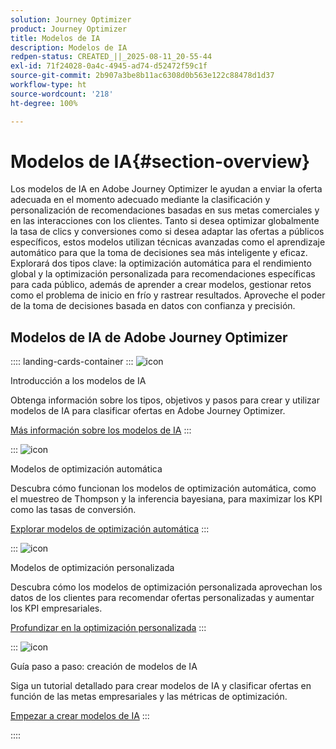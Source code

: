```yaml
---
solution: Journey Optimizer
product: Journey Optimizer
title: Modelos de IA
description: Modelos de IA
redpen-status: CREATED_||_2025-08-11_20-55-44
exl-id: 71f24028-0a4c-4945-ad74-d52472f59c1f
source-git-commit: 2b907a3be8b11ac6308d0b563e122c88478d1d37
workflow-type: ht
source-wordcount: '218'
ht-degree: 100%

---
```


# Modelos de IA{#section-overview}

Los modelos de IA en Adobe Journey Optimizer le ayudan a enviar la oferta adecuada en el momento adecuado mediante la clasificación y personalización de recomendaciones basadas en sus metas comerciales y en las interacciones con los clientes. Tanto si desea optimizar globalmente la tasa de clics y conversiones como si desea adaptar las ofertas a públicos específicos, estos modelos utilizan técnicas avanzadas como el aprendizaje automático para que la toma de decisiones sea más inteligente y eficaz. Explorará dos tipos clave: la optimización automática para el rendimiento global y la optimización personalizada para recomendaciones específicas para cada público, además de aprender a crear modelos, gestionar retos como el problema de inicio en frío y rastrear resultados. Aproveche el poder de la toma de decisiones basada en datos con confianza y precisión.

## Modelos de IA de Adobe Journey Optimizer

:::: landing-cards-container
:::
![icon](https://cdn.experienceleague.adobe.com/icons/book.svg)

Introducción a los modelos de IA

Obtenga información sobre los tipos, objetivos y pasos para crear y utilizar modelos de IA para clasificar ofertas en Adobe Journey Optimizer.

[Más información sobre los modelos de IA](../using/experience-decisioning/ranking/ai-models.md)
:::

:::
![icon](https://cdn.experienceleague.adobe.com/icons/chart-line.svg?lang=es)

Modelos de optimización automática

Descubra cómo funcionan los modelos de optimización automática, como el muestreo de Thompson y la inferencia bayesiana, para maximizar los KPI como las tasas de conversión.

[Explorar modelos de optimización automática](../using/experience-decisioning/ranking/auto-optimization-model.md)
:::

:::
![icon](https://cdn.experienceleague.adobe.com/icons/bullseye.svg?lang=es)

Modelos de optimización personalizada

Descubra cómo los modelos de optimización personalizada aprovechan los datos de los clientes para recomendar ofertas personalizadas y aumentar los KPI empresariales.

[Profundizar en la optimización personalizada](../using/experience-decisioning/ranking/personalized-optimization-model.md)
:::

:::
![icon](https://cdn.experienceleague.adobe.com/icons/circle-play.svg?lang=es)

Guía paso a paso: creación de modelos de IA

Siga un tutorial detallado para crear modelos de IA y clasificar ofertas en función de las metas empresariales y las métricas de optimización.

[Empezar a crear modelos de IA](../using/experience-decisioning/ranking/create-ai-models.md)
:::

::::
